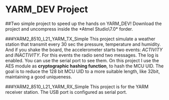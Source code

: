 # YARM_DEV Project
##Two simple project to speed up the hands on YARM_DEV!
Download the project and uncompress inside the *Atmel Studio\7.0\* forder.

###YARM2_8510_L21_YARM_TX_Simple
This project simulate a weather station that transmit every 30 sec the pressure, temperature and humidity.
And if you shake the board, the accelerometer starts two events: *ACTIVITY* and *INACTIVITY*. For this events 
the radio send two messages. The log is enabled. You can use the serial port to see them.
On this project I use the AES module as **cryptographic hashing function**, to hash the MCU UID. The goal is to reduce the 128 bit MCU UID to a more suitable length, like 32bit, maintaining a good uniqueness.


###YARM2_8510_L21_YARM_RX_Simple
This project is for the YARM receiver station. The USB port is configured as serial port.
